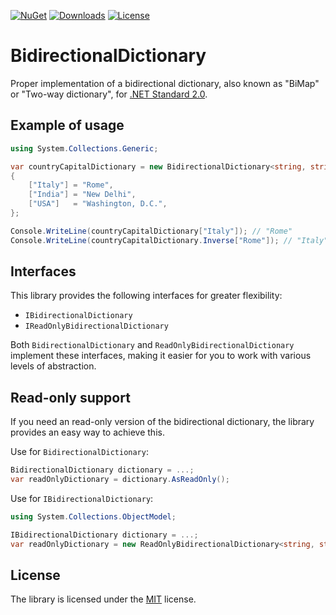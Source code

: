 [![NuGet](https://img.shields.io/nuget/v/BidirectionalDictionary)](https://www.nuget.org/packages/BidirectionalDictionary/)
[![Downloads](https://img.shields.io/nuget/dt/BidirectionalDictionary)](https://www.nuget.org/packages/BidirectionalDictionary/)
[![License](https://img.shields.io/github/license/iiKuzmychov/BidirectionalDictionary)](https://github.com/iiKuzmychov/BidirectionalDictionary/blob/master/LICENSE.md)

# BidirectionalDictionary

Proper implementation of a bidirectional dictionary, also known as "BiMap" or "Two-way dictionary", for [.NET Standard 2.0](https://learn.microsoft.com/dotnet/standard/net-standard?tabs=net-standard-2-0#select-net-standard-version).

## Example of usage

```cs
using System.Collections.Generic;

var countryCapitalDictionary = new BidirectionalDictionary<string, string>()
{
    ["Italy"] = "Rome",
    ["India"] = "New Delhi",
    ["USA"]   = "Washington, D.C.",
};

Console.WriteLine(countryCapitalDictionary["Italy"]); // "Rome"
Console.WriteLine(countryCapitalDictionary.Inverse["Rome"]); // "Italy"
```

## Interfaces

This library provides the following interfaces for greater flexibility:

- `IBidirectionalDictionary`
- `IReadOnlyBidirectionalDictionary`

Both `BidirectionalDictionary` and `ReadOnlyBidirectionalDictionary` implement these
interfaces, making it easier for you to work with various levels of abstraction.

## Read-only support

If you need an read-only version of the bidirectional dictionary, the library provides
an easy way to achieve this.

Use for `BidirectionalDictionary`:

```cs
BidirectionalDictionary dictionary = ...; 
var readOnlyDictionary = dictionary.AsReadOnly();
```

Use for `IBidirectionalDictionary`:

```cs
using System.Collections.ObjectModel;

IBidirectionalDictionary dictionary = ...;
var readOnlyDictionary = new ReadOnlyBidirectionalDictionary<string, string>(dictionary);
```

## License

The library is licensed under the
[MIT](https://github.com/iiKuzmychov/BidirectionalDictionary/blob/master/LICENSE.md)
license.
